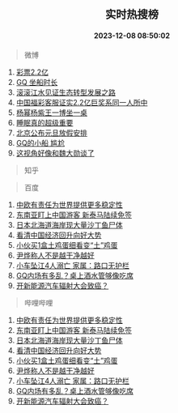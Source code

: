 <div align="center"><h2>实时热搜榜</h2><h4>2023-12-08 08:50:02</h4></div>

> 微博  

1. [彩票2.2亿](https://s.weibo.com/weibo?q=%23%E5%BD%A9%E7%A5%A82.2%E4%BA%BF%23&t=31&band_rank=1&Refer=top)<br />
2. [GQ 坐船时长](https://s.weibo.com/weibo?q=GQ%20%E5%9D%90%E8%88%B9%E6%97%B6%E9%95%BF&t=31&band_rank=2&Refer=top)<br />
3. [滚滚江水见证生态转型发展之路](https://s.weibo.com/weibo?q=%23%E6%BB%9A%E6%BB%9A%E6%B1%9F%E6%B0%B4%E8%A7%81%E8%AF%81%E7%94%9F%E6%80%81%E8%BD%AC%E5%9E%8B%E5%8F%91%E5%B1%95%E4%B9%8B%E8%B7%AF%23&t=31&band_rank=3&Refer=top)<br />
4. [中国福彩客服证实2.2亿巨奖系同一人所中](https://s.weibo.com/weibo?q=%23%E4%B8%AD%E5%9B%BD%E7%A6%8F%E5%BD%A9%E5%AE%A2%E6%9C%8D%E8%AF%81%E5%AE%9E2.2%E4%BA%BF%E5%B7%A8%E5%A5%96%E7%B3%BB%E5%90%8C%E4%B8%80%E4%BA%BA%E6%89%80%E4%B8%AD%23&t=31&band_rank=4&Refer=top)<br />
5. [杨幂杨紫王一博坐一桌](https://s.weibo.com/weibo?q=%E6%9D%A8%E5%B9%82%E6%9D%A8%E7%B4%AB%E7%8E%8B%E4%B8%80%E5%8D%9A%E5%9D%90%E4%B8%80%E6%A1%8C&t=31&band_rank=5&Refer=top)<br />
6. [睡眠真的超级重要](https://s.weibo.com/weibo?q=%E7%9D%A1%E7%9C%A0%E7%9C%9F%E7%9A%84%E8%B6%85%E7%BA%A7%E9%87%8D%E8%A6%81&t=31&band_rank=6&Refer=top)<br />
7. [北京公布元旦放假安排](https://s.weibo.com/weibo?q=%23%E5%8C%97%E4%BA%AC%E5%85%AC%E5%B8%83%E5%85%83%E6%97%A6%E6%94%BE%E5%81%87%E5%AE%89%E6%8E%92%23&t=31&band_rank=7&Refer=top)<br />
8. [GQ的小船 尴尬](https://s.weibo.com/weibo?q=GQ%E7%9A%84%E5%B0%8F%E8%88%B9%20%E5%B0%B4%E5%B0%AC&t=31&band_rank=8&Refer=top)<br />
9. [这视角好像和魏大勋谈了](https://s.weibo.com/weibo?q=%E8%BF%99%E8%A7%86%E8%A7%92%E5%A5%BD%E5%83%8F%E5%92%8C%E9%AD%8F%E5%A4%A7%E5%8B%8B%E8%B0%88%E4%BA%86&t=31&band_rank=9&Refer=top)<br />

> 知乎  


> 百度  

1. [中欧有责任为世界提供更多稳定性](https://www.baidu.com/s?wd=%E4%B8%AD%E6%AC%A7%E6%9C%89%E8%B4%A3%E4%BB%BB%E4%B8%BA%E4%B8%96%E7%95%8C%E6%8F%90%E4%BE%9B%E6%9B%B4%E5%A4%9A%E7%A8%B3%E5%AE%9A%E6%80%A7&sa=fyb_news&rsv_dl=fyb_news)<br />
2. [东南亚盯上中国游客 新泰马陆续免签](https://www.baidu.com/s?wd=%E4%B8%9C%E5%8D%97%E4%BA%9A%E7%9B%AF%E4%B8%8A%E4%B8%AD%E5%9B%BD%E6%B8%B8%E5%AE%A2+%E6%96%B0%E6%B3%B0%E9%A9%AC%E9%99%86%E7%BB%AD%E5%85%8D%E7%AD%BE&sa=fyb_news&rsv_dl=fyb_news)<br />
3. [日本北海道海岸现大量沙丁鱼尸体](https://www.baidu.com/s?wd=%E6%97%A5%E6%9C%AC%E5%8C%97%E6%B5%B7%E9%81%93%E6%B5%B7%E5%B2%B8%E7%8E%B0%E5%A4%A7%E9%87%8F%E6%B2%99%E4%B8%81%E9%B1%BC%E5%B0%B8%E4%BD%93&sa=fyb_news&rsv_dl=fyb_news)<br />
4. [看清中国经济回升向好大势](https://www.baidu.com/s?wd=%E7%9C%8B%E6%B8%85%E4%B8%AD%E5%9B%BD%E7%BB%8F%E6%B5%8E%E5%9B%9E%E5%8D%87%E5%90%91%E5%A5%BD%E5%A4%A7%E5%8A%BF&sa=fyb_news&rsv_dl=fyb_news)<br />
5. [小伙买1盒土鸡蛋细看变“土”鸡蛋](https://www.baidu.com/s?wd=%E5%B0%8F%E4%BC%99%E4%B9%B01%E7%9B%92%E5%9C%9F%E9%B8%A1%E8%9B%8B%E7%BB%86%E7%9C%8B%E5%8F%98%E2%80%9C%E5%9C%9F%E2%80%9D%E9%B8%A1%E8%9B%8B&sa=fyb_news&rsv_dl=fyb_news)<br />
6. [尹烨称人不是越干净越好](https://www.baidu.com/s?wd=%E5%B0%B9%E7%83%A8%E7%A7%B0%E4%BA%BA%E4%B8%8D%E6%98%AF%E8%B6%8A%E5%B9%B2%E5%87%80%E8%B6%8A%E5%A5%BD&sa=fyb_news&rsv_dl=fyb_news)<br />
7. [小车坠江4人溺亡 家属：路口无护栏](https://www.baidu.com/s?wd=%E5%B0%8F%E8%BD%A6%E5%9D%A0%E6%B1%9F4%E4%BA%BA%E6%BA%BA%E4%BA%A1+%E5%AE%B6%E5%B1%9E%EF%BC%9A%E8%B7%AF%E5%8F%A3%E6%97%A0%E6%8A%A4%E6%A0%8F&sa=fyb_news&rsv_dl=fyb_news)<br />
8. [GQ内场有多乱？桌上酒水管够像吃席](https://www.baidu.com/s?wd=GQ%E5%86%85%E5%9C%BA%E6%9C%89%E5%A4%9A%E4%B9%B1%EF%BC%9F%E6%A1%8C%E4%B8%8A%E9%85%92%E6%B0%B4%E7%AE%A1%E5%A4%9F%E5%83%8F%E5%90%83%E5%B8%AD&sa=fyb_news&rsv_dl=fyb_news)<br />
9. [开新能源汽车辐射大会致癌？](https://www.baidu.com/s?wd=%E5%BC%80%E6%96%B0%E8%83%BD%E6%BA%90%E6%B1%BD%E8%BD%A6%E8%BE%90%E5%B0%84%E5%A4%A7%E4%BC%9A%E8%87%B4%E7%99%8C%EF%BC%9F&sa=fyb_news&rsv_dl=fyb_news)<br />

> 哔哩哔哩  

1. [中欧有责任为世界提供更多稳定性](https://www.baidu.com/s?wd=%E4%B8%AD%E6%AC%A7%E6%9C%89%E8%B4%A3%E4%BB%BB%E4%B8%BA%E4%B8%96%E7%95%8C%E6%8F%90%E4%BE%9B%E6%9B%B4%E5%A4%9A%E7%A8%B3%E5%AE%9A%E6%80%A7&sa=fyb_news&rsv_dl=fyb_news)<br />
2. [东南亚盯上中国游客 新泰马陆续免签](https://www.baidu.com/s?wd=%E4%B8%9C%E5%8D%97%E4%BA%9A%E7%9B%AF%E4%B8%8A%E4%B8%AD%E5%9B%BD%E6%B8%B8%E5%AE%A2+%E6%96%B0%E6%B3%B0%E9%A9%AC%E9%99%86%E7%BB%AD%E5%85%8D%E7%AD%BE&sa=fyb_news&rsv_dl=fyb_news)<br />
3. [日本北海道海岸现大量沙丁鱼尸体](https://www.baidu.com/s?wd=%E6%97%A5%E6%9C%AC%E5%8C%97%E6%B5%B7%E9%81%93%E6%B5%B7%E5%B2%B8%E7%8E%B0%E5%A4%A7%E9%87%8F%E6%B2%99%E4%B8%81%E9%B1%BC%E5%B0%B8%E4%BD%93&sa=fyb_news&rsv_dl=fyb_news)<br />
4. [看清中国经济回升向好大势](https://www.baidu.com/s?wd=%E7%9C%8B%E6%B8%85%E4%B8%AD%E5%9B%BD%E7%BB%8F%E6%B5%8E%E5%9B%9E%E5%8D%87%E5%90%91%E5%A5%BD%E5%A4%A7%E5%8A%BF&sa=fyb_news&rsv_dl=fyb_news)<br />
5. [小伙买1盒土鸡蛋细看变“土”鸡蛋](https://www.baidu.com/s?wd=%E5%B0%8F%E4%BC%99%E4%B9%B01%E7%9B%92%E5%9C%9F%E9%B8%A1%E8%9B%8B%E7%BB%86%E7%9C%8B%E5%8F%98%E2%80%9C%E5%9C%9F%E2%80%9D%E9%B8%A1%E8%9B%8B&sa=fyb_news&rsv_dl=fyb_news)<br />
6. [尹烨称人不是越干净越好](https://www.baidu.com/s?wd=%E5%B0%B9%E7%83%A8%E7%A7%B0%E4%BA%BA%E4%B8%8D%E6%98%AF%E8%B6%8A%E5%B9%B2%E5%87%80%E8%B6%8A%E5%A5%BD&sa=fyb_news&rsv_dl=fyb_news)<br />
7. [小车坠江4人溺亡 家属：路口无护栏](https://www.baidu.com/s?wd=%E5%B0%8F%E8%BD%A6%E5%9D%A0%E6%B1%9F4%E4%BA%BA%E6%BA%BA%E4%BA%A1+%E5%AE%B6%E5%B1%9E%EF%BC%9A%E8%B7%AF%E5%8F%A3%E6%97%A0%E6%8A%A4%E6%A0%8F&sa=fyb_news&rsv_dl=fyb_news)<br />
8. [GQ内场有多乱？桌上酒水管够像吃席](https://www.baidu.com/s?wd=GQ%E5%86%85%E5%9C%BA%E6%9C%89%E5%A4%9A%E4%B9%B1%EF%BC%9F%E6%A1%8C%E4%B8%8A%E9%85%92%E6%B0%B4%E7%AE%A1%E5%A4%9F%E5%83%8F%E5%90%83%E5%B8%AD&sa=fyb_news&rsv_dl=fyb_news)<br />
9. [开新能源汽车辐射大会致癌？](https://www.baidu.com/s?wd=%E5%BC%80%E6%96%B0%E8%83%BD%E6%BA%90%E6%B1%BD%E8%BD%A6%E8%BE%90%E5%B0%84%E5%A4%A7%E4%BC%9A%E8%87%B4%E7%99%8C%EF%BC%9F&sa=fyb_news&rsv_dl=fyb_news)<br />
